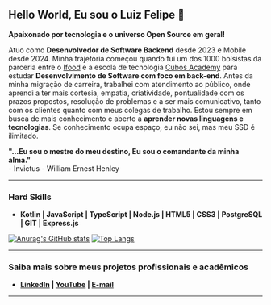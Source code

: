 ## Hello World, Eu sou o Luiz Felipe 🖖

**Apaixonado por tecnologia e o universo Open Source em geral!**

Atuo como **Desenvolvedor de Software Backend** desde 2023 e Mobile desde 2024. Minha trajetória começou quando fui um dos 1000 bolsistas da parceria entre o [Ifood](https://www.ifood.com.br/) e a escola de tecnologia [Cubos Academy](https://cubos.academy/) para estudar **Desenvolvimento de Software com foco em back-end**. Antes da minha migração de carreira, trabalhei com atendimento ao público, onde aprendi a ter mais cortesia, empatia, criatividade, pontualidade com os prazos propostos, resolução de problemas e a ser mais comunicativo, tanto com os clientes quanto com meus colegas de trabalho. Estou sempre em busca de mais conhecimento e aberto a **aprender novas linguagens e tecnologias**. Se conhecimento ocupa espaço, eu não sei, mas meu SSD é ilimitado.

**"...Eu sou o mestre do meu destino, Eu sou o comandante da minha alma."**  
                                     - Invictus - William Ernest Henley

---

### Hard Skills

- **Kotlin | JavaScript | TypeScript | Node.js | HTML5 | CSS3 | PostgreSQL | GIT | Express.js**

[![Anurag's GitHub stats](https://github-readme-stats.vercel.app/api?username=DevFelipreis&show_icons=true&bg_color=000000&title_color=8A2BE2&text_color=808080&border_color=000000)](https://github.com/DevFelipreis) [![Top Langs](https://github-readme-stats.vercel.app/api/top-langs/?username=DevFelipreis&layout=compact&bg_color=000000&text_color=808080&title_color=8A2BE2&hide_border=true)](https://github.com/DevFelipreis)

---

### Saiba mais sobre meus projetos profissionais e acadêmicos

- **[LinkedIn](https://www.linkedin.com/in/devlfreis/) | [YouTube](https://www.youtube.com/channel/UCHtZUpwqO_FhX5qshDDdCow) | [E-mail](mailto:lfreis.contato@gmail.com)**

---
